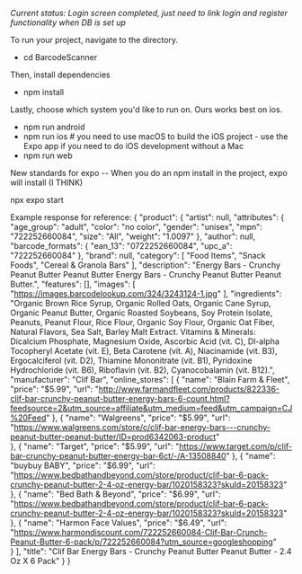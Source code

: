 *Current status: Login screen completed, just need to link login and register functionality when DB is set up*

To run your project, navigate to the directory.

- cd BarcodeScanner

Then, install dependencies
- npm install 

Lastly, choose which system you'd like to run on. Ours works best on ios.
- npm run android
- npm run ios # you need to use macOS to build the iOS project - use the Expo app if you need to do iOS development without a Mac
- npm run web


New standards for expo -- When you do an npm install in the project, expo will install (I THINK)

npx expo start

Example response for reference:
{
    "product": {
        "artist": null,
        "attributes": {
            "age_group": "adult",
            "color": "no color",
            "gender": "unisex",
            "mpn": "722252660084",
            "size": "All",
            "weight": "1.0097"
        },
        "author": null,
        "barcode_formats": {
            "ean_13": "0722252660084",
            "upc_a": "722252660084"
        },
        "brand": null,
        "category": [
            "Food Items",
            "Snack Foods",
            "Cereal & Granola Bars"
        ],
        "description": "Energy Bars - Crunchy Peanut Butter Peanut Butter Energy Bars - Crunchy Peanut Butter Peanut Butter.",
        "features": [],
        "images": [
            "https://images.barcodelookup.com/324/3243124-1.jpg"
        ],
        "ingredients": "Organic Brown Rice Syrup, Organic Rolled Oats, Organic Cane Syrup, Organic Peanut Butter, Organic Roasted Soybeans, Soy Protein Isolate, Peanuts, Peanut Flour, Rice Flour, Organic Soy Flour, Organic Oat Fiber, Natural Flavors, Sea Salt, Barley Malt Extract. Vitamins &amp; Minerals: Dicalcium Phosphate, Magnesium Oxide, Ascorbic Acid (vit. C), Dl-alpha Tocopheryl Acetate (vit. E), Beta Carotene (vit. A), Niacinamide (vit. B3), Ergocalciferol (vit. D2), Thiamine Mononitrate (vit. B1), Pyridoxine Hydrochloride (vit. B6), Riboflavin (vit. B2), Cyanocobalamin (vit. B12).",
        "manufacturer": "Clif Bar",
        "online_stores": [
            {
                "name": "Blain Farm & Fleet",
                "price": "$5.99",
                "url": "http://www.farmandfleet.com/products/822336-clif-bar-crunchy-peanut-butter-energy-bars-6-count.html?feedsource=2&utm_source=affiliate&utm_medium=feed&utm_campaign=CJ%20Feed"
            },
            {
                "name": "Walgreens",
                "price": "$5.99",
                "url": "https://www.walgreens.com/store/c/clif-bar-energy-bars---crunchy-peanut-butter-peanut-butter/ID=prod6342063-product"  
            },
            {
                "name": "Target",
                "price": "$5.99",
                "url": "https://www.target.com/p/clif-bar-crunchy-peanut-butter-energy-bar-6ct/-/A-13508840"
            },
            {
                "name": "buybuy BABY",
                "price": "$6.99",
                "url": "https://www.bedbathandbeyond.com/store/product/clif-bar-6-pack-crunchy-peanut-butter-2-4-oz-energy-bar/1020158323?skuId=20158323" 
            },
            {
                "name": "Bed Bath & Beyond",
                "price": "$6.99",
                "url": "https://www.bedbathandbeyond.com/store/product/clif-bar-6-pack-crunchy-peanut-butter-2-4-oz-energy-bar/1020158323?skuId=20158323"  
            },
            {
                "name": "Harmon Face Values",
                "price": "$6.49",
                "url": "https://www.harmondiscount.com/722252660084-Clif-Bar-Crunch-Peanut-Butter-6-pack/p/722252660084?utm_source=googleshopping"   
            } 
        ],
        "title": "Clif Bar Energy Bars - Crunchy Peanut Butter Peanut Butter - 2.4 Oz X 6 Pack"
    }
}

